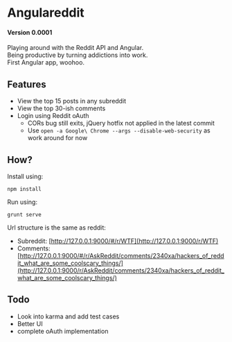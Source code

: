 # Angulareddit

#### Version 0.0001

Playing around with the Reddit API and Angular.  
Being productive by turning addictions into work.  
First Angular app, woohoo.

## Features
- View the top 15 posts in any subreddit
- View the top 30-ish comments
- Login using Reddit oAuth
  - CORs bug still exits, jQuery hotfix not applied in the latest commit
  - Use `open -a Google\ Chrome --args --disable-web-security` as work around for now

## How?
Install using:
```tsh
npm install
```

Run using:
```tsh
grunt serve
```

Url structure is the same as reddit:  

- Subreddit: [http://127.0.0.1:9000/#/r/WTF](http://127.0.0.1:9000/r/WTF)
- Comments: [http://127.0.0.1:9000/#/r/AskReddit/comments/2340xa/hackers_of_reddit_what_are_some_coolscary_things/](http://127.0.0.1:9000/r/AskReddit/comments/2340xa/hackers_of_reddit_what_are_some_coolscary_things/)

## Todo
- Look into karma and add test cases
- Better UI
- complete oAuth implementation
